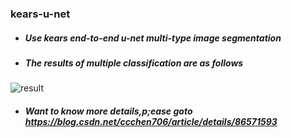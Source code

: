 ### kears-u-net
- ##### Use kears end-to-end u-net multi-type image segmentation
- ##### The results of multiple classification  are as follows
![result](https://img-blog.csdnimg.cn/20190121113555604.png?x-oss-process=image/watermark,type_ZmFuZ3poZW5naGVpdGk,shadow_10,text_aHR0cHM6Ly9ibG9nLmNzZG4ubmV0L2NjY2hlbjcwNg==,size_16,color_FFFFFF,t_70)
- ##### Want to know more details,p;ease goto https://blog.csdn.net/ccchen706/article/details/86571593
